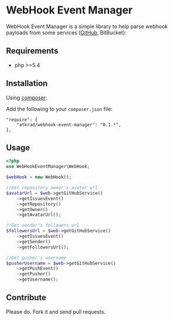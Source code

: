 WebHook Event Manager
=====================
WebHook Event Manager is a simple library to help parse webhook payloads from some services ([GitHub](https://help.github.com/articles/post-receive-hooks), BitBucket):

Requirements
---

 - php >=5.4


Installation
---

Using [composer](http://getcomposer.org/):

Add the following to your `composer.json` file:

    "require": {
        "atkrad/webhook-event-manager": "0.1.*",
    },

Usage
---
```php
<?php
use WebHookEventManager\WebHook;

$webHook = new WebHook();

//Get repository owner's avatar url
$avatarUrl = $web->getGitHubService()
    ->getIssuesEvent()
    ->getRepository()
    ->getOwner()
    ->getAvatarUrl();

//Get sender's followers url
$followersUrl = $web->getGitHubService()
    ->getIssuesEvent()
    ->getSender()
    ->getFollowersUrl();

//Get pusher's username
$pusherUsername = $web->getGitHubService()
    ->getPushEvent()
    ->getPusher()
    ->getUsername();
```

Contribute
---
Please do. Fork it and send pull requests.